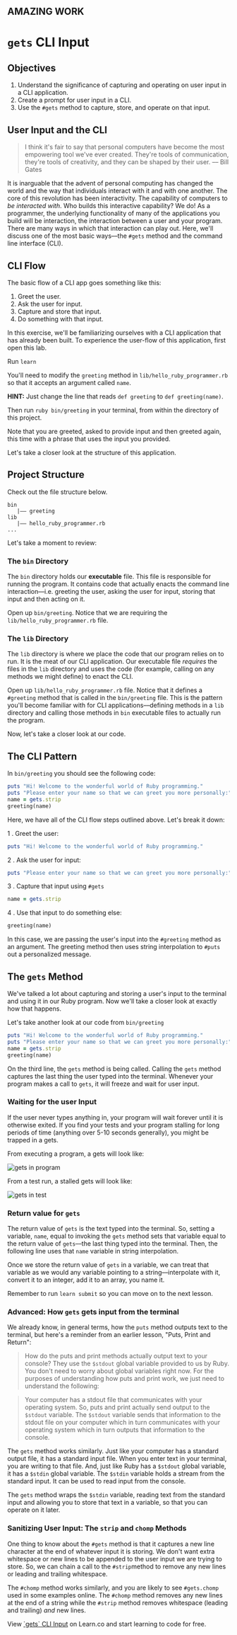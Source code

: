 ## AMAZING WORK
# `gets` CLI Input

## Objectives
1. Understand the significance of capturing and operating on user input in a CLI application.
2. Create a prompt for user input in a CLI.
3. Use the `#gets` method to capture, store, and operate on that input.

## User Input and the CLI
>I think it's fair to say that personal computers have become the most empowering tool we've ever created. They're tools of communication, they're tools of creativity, and they can be shaped by their user. –– Bill Gates

It is inarguable that the advent of personal computing has changed the world and the way that individuals interact with it and with one another. The core of this revolution has been interactivity. The capability of computers to *be interacted with*. Who builds this interactive capability? We do! As a programmer, the underlying functionality of many of the applications you build will be interaction, the interaction between a user and your program. There are many ways in which that interaction can play out. Here, we'll discuss one of the most basic ways––the `#gets` method and the command line interface (CLI).  

## CLI Flow
The basic flow of a CLI app goes something like this:

1. Greet the user.
2. Ask the user for input.
3. Capture and store that input.
4. Do something with that input.

In this exercise, we'll be familiarizing ourselves with a CLI application that has already been built. To experience the user-flow of this application, first open this lab.

Run `learn` 

You'll need to modify the `greeting` method in `lib/hello_ruby_programmer.rb` so
that it accepts an argument called `name`.

**HINT:** Just change the line that reads `def greeting` to `def greeting(name)`.

Then run `ruby bin/greeting` in your terminal, from within the directory of this project.

Note that you are greeted, asked to provide input and then greeted again, this time with a phrase that uses the input you provided.

Let's take a closer look at the structure of this application.


## Project Structure
Check out the file structure below.

```
bin
   |–– greeting
lib
   |–– hello_ruby_programmer.rb
...
```  

Let's take a moment to review:

### The `bin` Directory
The `bin` directory holds our **executable** file. This file is responsible for running the program. It contains code that actually enacts the command line interaction––i.e. greeting the user, asking the user for input, storing that input and then acting on it.

Open up `bin/greeting`. Notice that we are requiring the `lib/hello_ruby_programmer.rb` file.

### The `lib` Directory
The `lib` directory is where we place the code that our program relies on to run. It is the meat of our CLI application. Our executable file *requires* the files in the `lib` directory and uses the code (for example, calling on any methods we might define) to enact the CLI.

Open up `lib/hello_ruby_programmer.rb` file. Notice that it defines a `#greeting` method that is called in the `bin/greeting` file. This is the pattern you'll become familiar with for CLI applications––defining methods in a `lib` directory and calling those methods in `bin` executable files to actually run the program.

Now, let's take a closer look at our code.

## The CLI Pattern
In `bin/greeting` you should see the following code:

```ruby
puts "Hi! Welcome to the wonderful world of Ruby programming."
puts "Please enter your name so that we can greet you more personally:"
name = gets.strip
greeting(name)
```

Here, we have all of the CLI flow steps outlined above. Let's break it down:

1 . Greet the user:

```ruby
puts "Hi! Welcome to the wonderful world of Ruby programming."
```

2 . Ask the user for input:

```ruby
puts "Please enter your name so that we can greet you more personally:"
```

3 . Capture that input using `#gets`

```ruby
name = gets.strip
```

4 . Use that input to do something else:

```ruby
greeting(name)
```

In this case, we are passing the user's input into the `#greeting` method as an argument. The greeting method then uses string interpolation to `#puts` out a personalized message.


## The `gets` Method
We've talked a lot about capturing and storing a user's input to the terminal and using it in our Ruby program. Now we'll take a closer look at exactly how that happens.

Let's take another look at our code from `bin/greeting`

```ruby
puts "Hi! Welcome to the wonderful world of Ruby programming."
puts "Please enter your name so that we can greet you more personally:"
name = gets.strip
greeting(name)
```

On the third line, the `gets` method is being called. Calling the `gets` method captures the last thing the user typed into the terminal. Whenever your program makes a call to `gets`, it will freeze and wait for user input.

### Waiting for the user Input
If the user never types anything in, your program will wait forever until it is otherwise exited. If you find your tests and your program stalling for long periods of time (anything over 5-10 seconds generally), you might be trapped in a gets.

From executing a program, a gets will look like:

![gets in program](https://dl.dropboxusercontent.com/s/ezddrtyotw5ahow/2015-09-10%20at%2012.12%20PM.png)

From a test run, a stalled gets will look like:

![gets in test](https://dl.dropboxusercontent.com/s/tijh1wyuvdfz11a/2015-09-10%20at%2012.13%20PM.png)

### Return value for `gets`
The return value of `gets` is the text typed into the terminal. So, setting a variable, `name`, equal to invoking the `gets` method sets that variable equal to the return value of `gets`––the last thing typed into the terminal. Then, the following line uses that `name` variable in string interpolation.

Once we store the return value of `gets` in a variable, we can treat that variable as we would any variable pointing to a string––interpolate with it, convert it to an integer, add it to an array, you name it.

Remember to run `learn submit` so you can move on to the next lesson. 

### Advanced: How `gets` gets input from the terminal
We already know, in general terms, how the `puts` method outputs text to the terminal, but here's a reminder from an earlier lesson, "Puts, Print and Return":

>How do the puts and print methods actually output text to your console? They use the `$stdout` global variable provided to us by Ruby. You don't need to worry about global variables right now. For the purposes of understanding how puts and print work, we just need to understand the following:

>Your computer has a stdout file that communicates with your operating system. So, puts and print actually send output to the `$stdout` variable. The `$stdout` variable sends that information to the stdout file on your computer which in turn communicates with your operating system which in turn outputs that information to the console.

The `gets` method works similarly. Just like your computer has a standard output file, it has a standard input file. When you enter text in your terminal, you are writing to that file. And, just like Ruby has a `$stdout` global variable, it has a `$stdin` global variable. The `$stdin` variable holds a stream from the standard input. It can be used to read input from the console.

The `gets` method wraps the `$stdin` variable, reading text from the standard input and allowing you to store that text in a variable, so that you can operate on it later.

### Sanitizing User Input: The `strip` and `chomp` Methods
One thing to know about the `#gets` method is that it captures a new line character at the end of whatever input it is storing. We don't want extra whitespace or new lines to be appended to the user input we are trying to store. So, we can chain a call to the `#strip`method to remove any new lines or leading and trailing whitespace.

The `#chomp` method works similarly, and you are likely to see `#gets.chomp` used in some examples online. The `#chomp` method removes any new lines at the end of a string while the `#strip` method removes whitespace (leading and trailing) *and* new lines.

<p data-visibility='hidden'>View <a href='https://learn.co/lessons/ruby-gets-input' title='gets CLI Input'>`gets` CLI Input</a> on Learn.co and start learning to code for free.</p>
